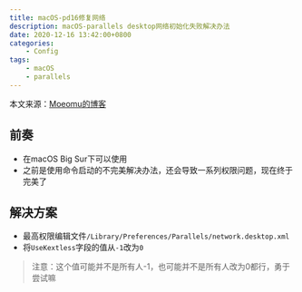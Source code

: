 ```yaml
---
title: macOS-pd16修复网络
description: macOS-parallels desktop网络初始化失败解决办法
date: 2020-12-16 13:42:00+0800
categories:
    - Config
tags:
    - macOS
    - parallels
---
```



本文来源：[Moeomu的博客](/zh-cn/posts/macos-pd16修复网络/)

## 前奏

- 在macOS Big Sur下可以使用
- 之前是使用命令启动的不完美解决办法，还会导致一系列权限问题，现在终于完美了

## 解决方案

- 最高权限编辑文件`/Library/Preferences/Parallels/network.desktop.xml`
- 将`UseKextless`字段的值从`-1`改为`0`

> 注意：这个值可能并不是所有人-1，也可能并不是所有人改为0都行，勇于尝试嘛

